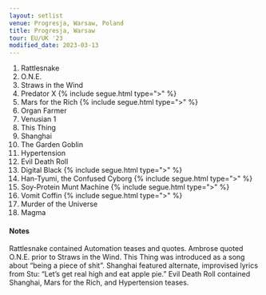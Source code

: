 ```yaml
---
layout: setlist
venue: Progresja, Warsaw, Poland
title: Progresja, Warsaw
tour: EU/UK '23
modified_date: 2023-03-13
---
```


1. Rattlesnake
2. O.N.E.
3. Straws in the Wind
4. Predator X {% include segue.html type=">" %}
5. Mars for the Rich {% include segue.html type=">" %}
6. Organ Farmer
7. Venusian 1
8. This Thing
9. Shanghai
10. The Garden Goblin
11. Hypertension
12. Evil Death Roll
13. Digital Black {% include segue.html type=">" %}
14. Han-Tyumi, the Confused Cyborg {% include segue.html type=">" %}
15. Soy-Protein Munt Machine {% include segue.html type=">" %}
16. Vomit Coffin {% include segue.html type=">" %}
17. Murder of the Universe
18. Magma

<!--snippet-->


#### Notes
Rattlesnake contained Automation teases and quotes. Ambrose quoted O.N.E. prior to Straws in the Wind. This Thing was introduced as a song about “being a piece of shit”. Shanghai featured alternate, improvised lyrics from Stu: “Let’s get real high and eat apple pie.” Evil Death Roll contained Shanghai, Mars for the Rich, and Hypertension teases.
